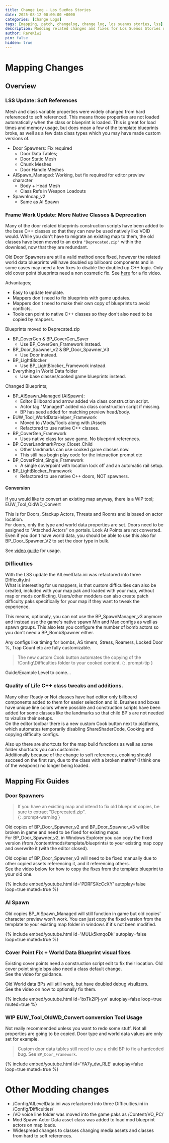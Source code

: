 ```yaml
---
title: Change Log - Los Sueños Stories
date: 2025-08-12 00:00:00 +0000
categories: [Change Logs]
tags: [mapping, patch, changelog, change log, los suenos stories, lss]
description: Modding related changes and fixes for Los Sueños Stories update.
author: RareKiwi
pin: false
hidden: true
---
```


<style>
.embed-video {
  width: 100%;
  height: 100%;
  margin-bottom: 1rem;
  aspect-ratio: 16 / 9;

  @extend %rounded;

  &.file {
    display: block;
    width: auto;
    height: auto;
    max-width: 100%;
    max-height: 100%;
    margin: auto;
    margin-bottom: 0;
  }

  @extend %img-caption;
}
</style>

# Mapping Changes

## Overview

### LSS Update: Soft References

Mesh and class variable properties were widely changed from hard referenced to soft referenced. This means those properties are not loaded automatically when the class or blueprint is loaded. 
This is great for load times and memory usage, but does mean a few of the template blueprints broke, as well as a few data class types which you may have made custom versions of.

- Door Spawners: Fix required
  - Door Data Tables; 
  - Door Static Mesh
  - Chunk Meshes
  - Door Handle Meshes  
- AISpawn_Managed: Working, but fix required for editor preview character 
  - Body + Head Mesh
  - Class Refs in Weapon Loadouts
- SpawnIncap_v2
  - Same as AI Spawn

### Frame Work Update: More Native Classes & Deprecation

Many of the door related blueprints construction scripts have been added to the base C++ classes so that they can now be used natively like VOID would. While you don't have to migrate an existing map to them, the old classes have been moved to an extra `"Deprecated.zip"` within the download, now that they are redundant. 

Old Door Spawners are still a valid method once fixed, however the related world data blueprints will have doubled up billboard components and in some cases may need a few fixes to disable the doubled up C++ logic. Only old cover point blueprints need a non cosmetic fix. See [here](#cover-point-fix--world-data-blueprint-visual-fixes) for a fix video.

Advantages; 

 - Easy to update template.
 - Mappers don't need to fix blueprints with game updates.
 - Mappers don't need to make their own copy of blueprints to avoid conflicts.
 - Tools can point to native C++ classes so they don't also need to be copied by mappers.

Blueprints moved to Deprecated.zip

- BP_CoverGen & BP_CoverGen_Saver
   - Use BP_CoverGen_Framework instead.
- BP_Door_Spawner_v2 & BP_Door_Spawner_V3
   - Use Door instead.
- BP_LightBlocker
   - Use BP_LightBlocker_Framework instead.
- Everything in World Data folder
   - Use base classes/cooked game blueprints instead.

Changed Blueprints;

- BP_AISpawn_Managed (AISpawn): 
  - Editor Billboard and arrow added via class construction script. 
  - Actor tag "Managed" added via class construction script if missing. 
  - BP has seed added for matching preview head/body.
- EUW_Tool_WorldDataHelper_Framework 
  - Moved to /Mods/Tools along with /Assets
  - Refactored to use native C++ classes.
- BP_CoverGen_Framework
  - Uses native class for save game. No blueprint references.
- BP_CoverLandmarkProxy_Closet_Child
  - Other landmarks can use cooked game classes now.
  - This still has begin play code for the interaction prompt etc 
- BP_CoverPoint_Single_Framework
  - A single coverpoint with location lock off and an automatic rail setup.
- BP_LightBlocker_Framework
  - Refactored to use native C++ doors, NOT spawners.

#### Conversion
If you would like to convert an existing map anyway, there is a WIP tool;  EUW_Tool_OldWD_Convert  

This is for Doors, Stackup Actors, Threats and Rooms and is based on actor location.  
For doors, only the type and world data properties are set. Doors need to be assigned to "Attached Actors" on portals.
Look At Points are not converted.  
Even if you don't have world data, you should be able to use this also for BP_Door_Spawner_V2 to set the door type in bulk.

See [video guide](#wip-euw_tool_oldwd_convert-conversion-tool-usage) for usage.

### Difficulties

With the LSS update the AILevelData.ini was refactored into three Difficulty.ini  
What is interesting for us mappers, is that custom difficulties can also be created, included with your map pak and loaded with your map, without map or mods conflicting. Users/other modders can also create patch difficulty paks specifically for your map if they want to tweak the experience.

This means, optionaly, you can not use the BP_SpawnManager_v3 anymore and instead use the game's native spawn Min and Max configs as well as spawn groups. This also lets you configure the number of bomb actors so you don't need a BP_BombSpawner either.

Any configs like timing for bombs, AS timers, Stress, Roamers, Locked Door %, Trap Count etc are fully customizable.

 > The new custom Cook button automates the copying of the \Config\Difficulties folder to your cooked content.
 {: .prompt-tip }

Guide/Example Level to come...

### Quality of Life C++ class tweaks and additions.

Many other Ready or Not classes have had editor only billboard components added to them for easier selection and id. Brushes and boxes have unique line colors where possible and construction scripts have been added for some classes like the landmarks so that child BP's are not needed to vizulize their setups.  
On the editor toolbar there is a new custom Cook button next to platforms, which automates temporarily disabling ShareShaderCode, Cooking and copying difficulty configs.

Also up there are shortcuts for the map build functions as well as some folder shortcuts you can customize.  
Additionally because of the change to soft references, cooking should succeed on the first run, due to the class with a broken mat/ref (I think one of the weapons) no longer being loaded.

## Mapping Fix Guides

### Door Spawners

 > If you have an existing map and intend to fix old blueprint copies, be sure to extract "Deprecated.zip".  
 {: .prompt-warning }

Old copies of BP_Door_Spawner_v2 and BP_Door_Spawner_v3 will be broken in game and need to be fixed for existing maps.  
For BP_Door_Spawner_v2, in Windows Explorer you can copy the fixed version (from /content/mods/template/blueprints/ to your existing map copy and overwrite it (with the editor closed).  

Old copies of BP_Door_Spawner_v3 will need to be fixed manually due to other copied assets referencing it, and it referencing others.  
See the video below for how to copy the fixes from the template blueprint to your old one.  

{%
  include embed/youtube.html
  id='PDRFSXcCcXY'
  autoplay=false
  loop=true
  muted=true
%}

### AI Spawn

Old copies BP_AISpawn_Managed will still function in game but old copies' character preview won't work. You can just copy the fixed version from the template to your existing map folder in windows if it's not been modified.

{%
  include embed/youtube.html
  id='MULk5kmqoDk'
  autoplay=false
  loop=true
  muted=true
%}

### Cover Point Fix + World Data Blueprint visual fixes

Existing cover points need a construction script edit to fix their location. Old cover point single bps also need a class default change.  
See the video for guidance.  

Old World data BPs will still work, but have doubled debug visulizers.  
See the video on how to optionally fix them.  

{%
  include embed/youtube.html
  id='bxTk2iPj-yw'
  autoplay=false
  loop=true
  muted=true
%}

### WIP EUW_Tool_OldWD_Convert conversion Tool Usage

Not really recommended unless you want to redo some stuff. Not all properties are going to be copied. 
Door type and world data values are only set for example.  

 > Custom door data tables still need to use a child BP to fix a hardcoded bug. See `BP_Door_Framework`.

{%
  include embed/youtube.html
  id='YA7y_dw_RLE'
  autoplay=false
  loop=true
  muted=true
%}

# Other Modding changes

 - /Config/AILevelData.ini was refactored into three Difficulties.ini in /Config/Difficulties/
 - /VO voice line folder was moved into the game paks as /Content/VO_PC/
 - Mod Spawn Actor Data asset class was added to load mod blueprint actors on map loads.
 - Widespread changes to classes changing media assets and classes from hard to soft references.